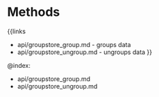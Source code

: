 
Methods
=======

{{links
- api/groupstore_group.md - groups data
- api/groupstore_ungroup.md - ungroups data
}}

@index:
- api/groupstore_group.md
- api/groupstore_ungroup.md


